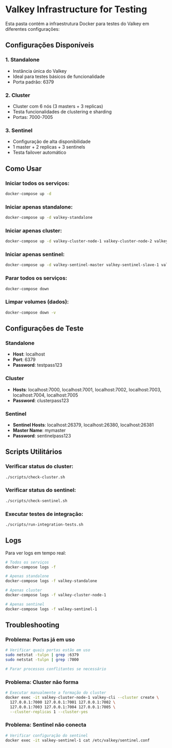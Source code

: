 # Valkey Infrastructure for Testing

Esta pasta contém a infraestrutura Docker para testes do Valkey em diferentes configurações:

## Configurações Disponíveis

### 1. Standalone
- Instância única do Valkey
- Ideal para testes básicos de funcionalidade
- Porta padrão: 6379

### 2. Cluster
- Cluster com 6 nós (3 masters + 3 replicas)
- Testa funcionalidades de clustering e sharding
- Portas: 7000-7005

### 3. Sentinel
- Configuração de alta disponibilidade
- 1 master + 2 replicas + 3 sentinels
- Testa failover automático

## Como Usar

### Iniciar todos os serviços:
```bash
docker-compose up -d
```

### Iniciar apenas standalone:
```bash
docker-compose up -d valkey-standalone
```

### Iniciar apenas cluster:
```bash
docker-compose up -d valkey-cluster-node-1 valkey-cluster-node-2 valkey-cluster-node-3 valkey-cluster-node-4 valkey-cluster-node-5 valkey-cluster-node-6
```

### Iniciar apenas sentinel:
```bash
docker-compose up -d valkey-sentinel-master valkey-sentinel-slave-1 valkey-sentinel-slave-2 valkey-sentinel-1 valkey-sentinel-2 valkey-sentinel-3
```

### Parar todos os serviços:
```bash
docker-compose down
```

### Limpar volumes (dados):
```bash
docker-compose down -v
```

## Configurações de Teste

### Standalone
- **Host**: localhost
- **Port**: 6379
- **Password**: testpass123

### Cluster
- **Hosts**: localhost:7000, localhost:7001, localhost:7002, localhost:7003, localhost:7004, localhost:7005
- **Password**: clusterpass123

### Sentinel
- **Sentinel Hosts**: localhost:26379, localhost:26380, localhost:26381
- **Master Name**: mymaster
- **Password**: sentinelpass123

## Scripts Utilitários

### Verificar status do cluster:
```bash
./scripts/check-cluster.sh
```

### Verificar status do sentinel:
```bash
./scripts/check-sentinel.sh
```

### Executar testes de integração:
```bash
./scripts/run-integration-tests.sh
```

## Logs

Para ver logs em tempo real:
```bash
# Todos os serviços
docker-compose logs -f

# Apenas standalone
docker-compose logs -f valkey-standalone

# Apenas cluster
docker-compose logs -f valkey-cluster-node-1

# Apenas sentinel
docker-compose logs -f valkey-sentinel-1
```

## Troubleshooting

### Problema: Portas já em uso
```bash
# Verificar quais portas estão em uso
sudo netstat -tulpn | grep :6379
sudo netstat -tulpn | grep :7000

# Parar processos conflitantes se necessário
```

### Problema: Cluster não forma
```bash
# Executar manualmente a formação do cluster
docker exec -it valkey-cluster-node-1 valkey-cli --cluster create \
  127.0.0.1:7000 127.0.0.1:7001 127.0.0.1:7002 \
  127.0.0.1:7003 127.0.0.1:7004 127.0.0.1:7005 \
  --cluster-replicas 1 --cluster-yes
```

### Problema: Sentinel não conecta
```bash
# Verificar configuração do sentinel
docker exec -it valkey-sentinel-1 cat /etc/valkey/sentinel.conf
```
